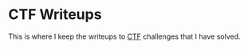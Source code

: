 # CTF Writeups

This is where I keep the writeups to [CTF][What is CTF] challenges that I have solved.

[What is CTF]: https://ctftime.org/ctf-wtf/

